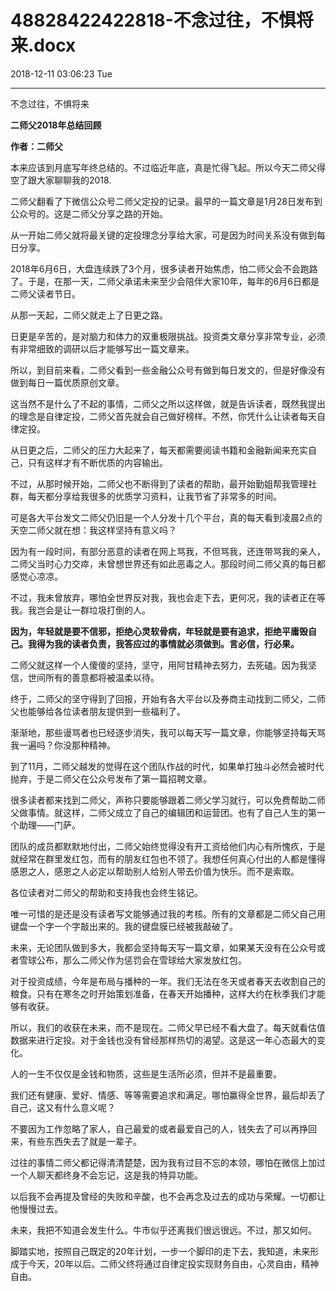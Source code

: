 # 48828422422818-不念过往，不惧将来.docx

2018-12-11 03:06:23 Tue

----

不念过往，不惧将来

__二师父2018年总结回顾__

__作者：二师父__

本来应该到月底写年终总结的。不过临近年底，真是忙得飞起。所以今天二师父得空了跟大家聊聊我的2018\.

二师父翻看了下微信公众号二师父定投的记录。最早的一篇文章是1月28日发布到公众号的。这是二师父分享之路的开始。

从一开始二师父就将最关键的定投理念分享给大家，可是因为时间关系没有做到每日分享。

2018年6月6日，大盘连续跌了3个月，很多读者开始焦虑，怕二师父会不会跑路了。于是，在那一天，二师父承诺未来至少会陪伴大家10年，每年的6月6日都是二师父读者节日。

从那一天起，二师父就走上了日更之路。

日更是辛苦的，是对脑力和体力的双重极限挑战。投资类文章分享非常专业，必须有非常细致的调研以后才能够写出一篇文章来。

所以，到目前来看，二师父看到一些金融公众号有做到每日发文的，但是好像没有做到每日一篇优质原创文章。

这当然不是什么了不起的事情，二师父之所以这样做，就是告诉读者，既然我提出的理念是自律定投，二师父首先就会自己做好榜样。不然，你凭什么让读者每天自律定投。

从日更之后，二师父的压力大起来了，每天都需要阅读书籍和金融新闻来充实自己，只有这样才有不断优质的内容输出。

不过，从那时候开始，二师父也不断得到了读者的帮助，最开始勤姐帮我管理社群，每天都分享给我很多的优质学习资料，让我节省了非常多的时间。

可是各大平台发文二师父仍旧是一个人分发十几个平台，真的每天看到凌晨2点的天空二师父就在想：我这样坚持有意义吗？

因为有一段时间，有部分恶意的读者在网上骂我，不但骂我，还连带骂我的亲人，二师父当时心力交瘁，未曾想世界还有如此恶毒之人。那段时间二师父真的每日都感觉心凉凉。

不过，我未曾放弃，哪怕全世界反对我，我也会走下去，更何况，我的读者正在等我。我岂会是让一群垃圾打倒的人。

__因为，年轻就是要不信邪，拒绝心灵软骨病，年轻就是要有追求，拒绝平庸毁自己。我得为我的读者负责，我答应过的事情就必须做到。言必信，行必果。__

二师父就这样一个人傻傻的坚持，坚守，用阿甘精神去努力，去死磕。因为我坚信，世间所有的善意都将被温柔以待。

终于，二师父的坚守得到了回报，开始有各大平台以及券商主动找到二师父，二师父也能够给各位读者朋友提供到一些福利了。

渐渐地，那些谩骂者也已经逐步消失，我可以每天写一篇文章，你能够坚持每天骂我一遍吗？你没那种精神。

到了11月，二师父越发的觉得在这个团队作战的时代，如果单打独斗必然会被时代抛弃，于是二师父在公众号发布了第一篇招聘文章。

很多读者都来找到二师父，声称只要能够跟着二师父学习就行，可以免费帮助二师父做事情。就这样，二师父成立了自己的编辑团和运营团。也有了自己人生的第一个助理——门萨。

团队的成员都默默地付出，二师父始终觉得没有开工资给他们内心有所愧疚，于是就经常在群里发红包，而有的朋友红包也不领了。我想任何真心付出的人都是懂得感恩之人，感恩之人必定以帮助别人给别人带去价值为快乐。而不是索取。

各位读者对二师父的帮助和支持我也会终生铭记。

唯一可惜的是还是没有读者写文能够通过我的考核。所有的文章都是二师父自己用键盘一个字一个字敲出来的。我的键盘膜已经被我敲破了。

未来，无论团队做到多大，我都会坚持每天写一篇文章，如果某天没有在公众号或者雪球公布，那么二师父作为惩罚会在雪球给大家发放红包。

对于投资成绩，今年是布局与播种的一年。我们无法在冬天或者春天去收割自己的粮食。只有在寒冬之时开始策划准备，在春天开始播种，这样大约在秋季我们才能够有收获。

所以，我们的收获在未来，而不是现在。二师父早已经不看大盘了。每天就看估值数据来进行定投。对于金钱也没有曾经那样热切的渴望。这是这一年心态最大的变化。

人的一生不仅仅是金钱和物质，这些是生活所必须，但并不是最重要。

我们还有健康、爱好、情感、等等需要追求和满足。哪怕赢得全世界，最后却丢了自己，这又有什么意义呢？

不要因为工作忽略了家人，自己最爱的或者最爱自己的人，钱失去了可以再挣回来，有些东西失去了就是一辈子。

过往的事情二师父都记得清清楚楚，因为我有过目不忘的本领，哪怕在微信上加过一个人聊天都终身不会忘记，这是我的特异功能。

以后我不会再提及曾经的失败和辛酸，也不会再念及过去的成功与荣耀。一切都让他慢慢过去。

未来，我把不知道会发生什么。牛市似乎还离我们很远很远。不过，那又如何。

脚踏实地，按照自己既定的20年计划，一步一个脚印的走下去，我知道，未来形成于今天，20年以后。二师父终将通过自律定投实现财务自由，心灵自由，精神自由。

